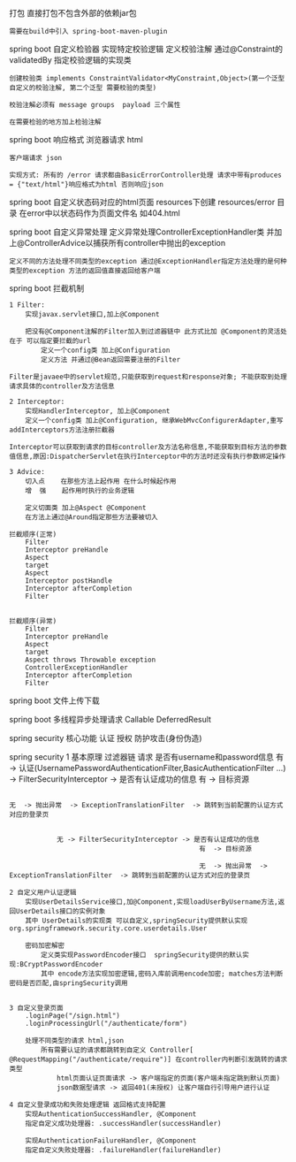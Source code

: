 打包
    直接打包不包含外部的依赖jar包

    需要在build中引入 spring-boot-maven-plugin

spring boot 自定义检验器 实现特定校验逻辑
    定义校验注解 通过@Constraint的validatedBy 指定校验逻辑的实现类

    创建校验类 implements ConstraintValidator<MyConstraint,Object>(第一个泛型 自定义的校验注解, 第二个泛型 需要校验的类型)

    校验注解必须有 message groups  payload 三个属性

    在需要检验的地方加上检验注解

spring boot 响应格式
    浏览器请求 html

    客户端请求 json

    实现方式: 所有的 /error 请求都由BasicErrorController处理 请求中带有produces = {"text/html"}响应格式为html 否则响应json

spring boot 自定义状态码对应的html页面
    resources下创建 resources/error 目录 在error中以状态码作为页面文件名 如404.html

spring boot 自定义异常处理
    定义异常处理ControllerExceptionHandler类 并加上@ControllerAdvice以捕获所有controller中抛出的exception

    定义不同的方法处理不同类型的exception 通过@ExceptionHandler指定方法处理的是何种类型的exception 方法的返回值直接返回给客户端

spring boot 拦截机制

    1 Filter:
        实现javax.servlet接口,加上@Component

        把没有@Component注解的Filter加入到过滤器链中 此方式比加 @Component的灵活处在于 可以指定要拦截的url
            定义一个config类 加上@Configuration
            定义方法 并通过@Bean返回需要注册的Filter

    Filter是javaee中的servlet规范,只能获取到request和response对象; 不能获取到处理请求具体的controller及方法信息

    2 Interceptor:
        实现HandlerInterceptor, 加上@Component
        定义一个config类 加上@Configuration, 继承WebMvcConfigurerAdapter,重写addInterceptors方法注册拦截器

    Interceptor可以获取到请求的目标controller及方法名称信息,不能获取到目标方法的参数值信息,原因:DispatcherServlet在执行Interceptor中的方法时还没有执行参数绑定操作

    3 Advice:
        切入点    在那些方法上起作用 在什么时候起作用
        增  强    起作用时执行的业务逻辑

        定义切面类 加上@Aspect @Component
        在方法上通过@Around指定那些方法要被切入

    拦截顺序(正常)
        Filter
        Interceptor preHandle
        Aspect
        target
        Aspect
        Interceptor postHandle
        Interceptor afterCompletion
        Filter


    拦截顺序(异常)
        Filter
        Interceptor preHandle
        Aspect
        target
        Aspect throws Throwable exception
        ControllerExceptionHandler
        Interceptor afterCompletion
        Filter

spring boot 文件上传下载


spring boot 多线程异步处理请求
    Callable
    DeferredResult

spring security 核心功能
    认证
    授权
    防护攻击(身份伪造)



spring security
    1 基本原理
        过滤器链
            请求
            是否有username和password信息
                有 -> 认证(UsernamePasswordAuthenticationFilter,BasicAuthenticationFilter ...)  -> FilterSecurityInterceptor -> 是否有认证成功的信息
                                                                                                                                 有  -> 目标资源

                                                                                                                                 无  -> 抛出异常  -> ExceptionTranslationFilter  -> 跳转到当前配置的认证方式对应的登录页


                无 -> FilterSecurityInterceptor -> 是否有认证成功的信息
                                                    有  -> 目标资源

                                                    无  -> 抛出异常  -> ExceptionTranslationFilter  -> 跳转到当前配置的认证方式对应的登录页

    2 自定义用户认证逻辑
        实现UserDetailsService接口,加@Component,实现loadUserByUsername方法,返回UserDetails接口的实例对象
        其中 UserDetails的实现类 可以自定义,springSecurity提供默认实现org.springframework.security.core.userdetails.User

        密码加密解密
            定义类实现PasswordEncoder接口  springSecurity提供的默认实现:BCryptPasswordEncoder
            其中 encode方法实现加密逻辑,密码入库前调用encode加密; matches方法判断密码是否匹配,由springSecurity调用


    3 自定义登录页面
        .loginPage("/sign.html")
        .loginProcessingUrl("/authenticate/form")

        处理不同类型的请求 html,json
            所有需要认证的请求都跳转到自定义 Controller[ @RequestMapping("/authenticate/require")] 在controller内判断引发跳转的请求类型
                html页面认证页面请求 -> 客户端指定的页面(客户端未指定跳到默认页面)
                json数据型请求 -> 返回401(未授权) 让客户端自行引导用户进行认证

    4 自定义登录成功和失败处理逻辑 返回格式支持配置
        实现AuthenticationSuccessHandler, @Component
        指定自定义成功处理器: .successHandler(successHandler)

        实现AuthenticationFailureHandler, @Component
        指定自定义失败处理器: .failureHandler(failureHandler)
















